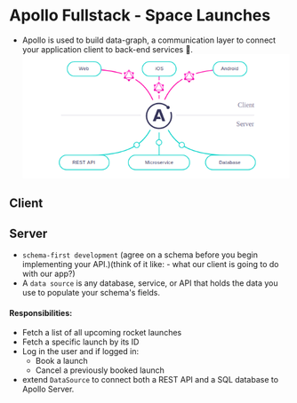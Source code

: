 # Apollo Fullstack - Space Launches

- Apollo is used to build data-graph, a communication layer to connect your application client to back-end services 🐥.
  ![](./flow.png)

## Client

## Server

- `schema-first development` (agree on a schema before you begin implementing your API.)(think of it like: - what our client is going to do with our app?)
- A `data source` is any database, service, or API that holds the data you use to populate your schema's fields.

#### Responsibilities:

- Fetch a list of all upcoming rocket launches
- Fetch a specific launch by its ID
- Log in the user and if logged in:
  - Book a launch
  - Cancel a previously booked launch
- extend `DataSource` to connect both a REST API and a SQL database to Apollo Server.
